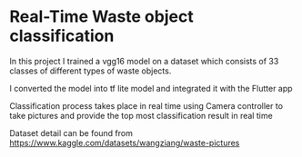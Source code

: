 # Real-Time Waste object classification


In this project I trained a vgg16  model on a dataset which consists of 33 classes of different types of waste objects.


I converted the model into tf lite model and integrated it with the Flutter app


Classification process takes place in real time using Camera controller to take pictures and provide the top most classification result in real time


Dataset detail can be found from https://www.kaggle.com/datasets/wangziang/waste-pictures


